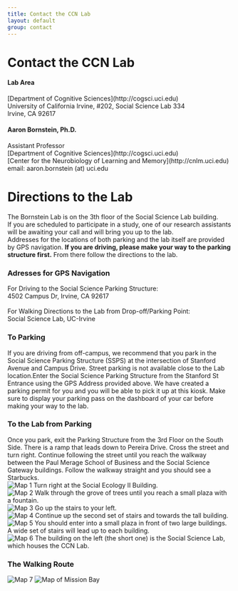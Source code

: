 ```yaml
---
title: Contact the CCN Lab
layout: default
group: contact
---
```


# Contact the CCN Lab


<div class="row">

<div class="col-md-4">

  <h4>Lab Area </h4>
  [Department of Cognitive Sciences](http://cogsci.uci.edu)<br>
  University of California Irvine, #202, Social Science Lab 334<br>
  Irvine, CA 92617<br>
  <!-- tel: 415 502 3488 -->

</div>

<div class="col-md-4">

  <h4>Aaron Bornstein, Ph.D.</h4>
  Assistant Professor<br>
  [Department of Cognitive Sciences](http://cogsci.uci.edu)<br>
  [Center for the Neurobiology of Learning and Memory](http://cnlm.uci.edu)<br>
<!--   214 Pereira Dr, Social & Behavioral Sciences Gateway<br>
  Irvine, CA 92617<br> -->
  email: aaron.bornstein (at) uci.edu <br>
  <!-- tel: (949) 824 0628 -->

</div>
</div>

# Directions to the Lab
The Bornstein Lab is on the 3th floor of the Social Science Lab building. <br>
If you are scheduled to participate in a study, one of our research assistants will be awaiting your call and will bring you up to the lab. <br>
Addresses for the locations of both parking and the lab itself are provided by GPS navigation. <b>If you are driving, please make your way to the parking structure first.</b> From there follow the directions to the lab.
### Adresses for GPS Navigation
For Driving to the Social Science Parking Structure:<br>
4502 Campus Dr, Irvine, CA 92617<br>
<br>
For Walking Directions to the Lab from Drop-off/Parking Point:<br>
Social Science Lab, UC-Irvine<br>

### To Parking
If you are driving from off-campus, we recommend that you park in the Social Science Parking Structure (SSPS) at the intersection of Stanford Avenue and Campus Drive. Street parking is not available close to the Lab location.Enter the Social Science Parking Structure from the Stanford St Entrance using the GPS Address provided above. We have created a parking permit for you and you will be able to pick it up at this kiosk. Make sure to display your parking pass on the dashboard of your car before making your way to the lab. 

### To the Lab from Parking
Once you park, exit the Parking Structure from the 3rd Floor on the South Side. There is a ramp that leads down to Pereira Drive. Cross the street and turn right. Continue following the street until you reach the walkway between the Paul Merage School of Business and the Social Science Gateway buildings. Follow the walkway straight and you should see a Starbucks.<br>
<img class="img-fluid" src="/lab/static/img/map_to_lab_1.jpeg" alt="Map 1">
Turn right at the Social Ecology II Building.<br>
<img class="img-fluid" src="/lab/static/img/map_to_lab_2.jpeg" alt="Map 2">
Walk through the grove of trees until you reach a small plaza with a fountain. <br>
<img class="img-fluid" src="/lab/static/img/map_to_lab_3.jpeg" alt="Map 3">
Go up the stairs to your left. <br>
<img class="img-fluid" src="/lab/static/img/map_to_lab_4.jpeg" alt="Map 4">
Continue up the second set of stairs and towards the tall building.<br>
<img class="img-fluid" src="/lab/static/img/map_to_lab_5.jpeg" alt="Map 5">
You should enter into a small plaza in front of two large buildings. A wide set of stairs will lead up to each building.<br>
<img class="img-fluid" src="/lab/static/img/map_to_lab_6.jpeg" alt="Map 6">
The building on the left (the short one) is the Social Science Lab, which houses the CCN Lab.<br>

### The Walking Route
<img class="img-fluid" src="/lab/static/img/map_to_lab_7.jpeg" alt="Map 7">
<img class="img-fluid" src="/lab/static/img/map_to_mission_bay.png" alt="Map of Mission Bay">

<!-- ### The Mission Bay Campus can be reached:  
* #### Public Transportation:
  * **Option 1**: Exit BART at the 16th St Station and wait for the free [UCSF Red shuttle](https://campuslifeservices.ucsf.edu/upload/transportation/files/Red.pdf) (weekdays only) that stops directly outside [what was once a Burger King and now has lovely graffiti](https://www.google.com/maps/@37.765092,-122.419164,3a,75y,5.38h,82.64t/data=!3m4!1e1!3m2!1sH_jzIrhuF8wnnEp0duvIEQ!2e0).
  * **Option 2**: [Exit BART at the 16th St Station and take the 22 Muni Bus towards Mission Bay. Exit at 16th and 4th.](https://goo.gl/maps/gaD7sNsL947S4KcS9)
  * **Option 3**: [Exit BART at the Embarcadero Station and then take the MUNI T-line inbound to Sunnydale. Exit at the UCSF/Chase Center stop on 3rd Street.](https://goo.gl/maps/Ma3P6aYojhY74YAu7)
  * **Option 4**: Exit Caltrain and then walk along [4th St](https://goo.gl/maps/tpJHnJ2NgTyaCqXE9) for about 15 minutes until arriving at UCSF Mission Bay.
  * **Option 5**: There are many different [UCSF Shuttle routes](http://www.campuslifeservices.ucsf.edu/transportation/services/shuttles) (weekdays only).
* #### Car:
  * We are at 600 16th Street, between Owens St. and 4th St. There are three [UCSF parking garages](https://campuslifeservices.ucsf.edu/transportation/services/parking/public_parking) - [UCSF Medical Center](https://www.google.com/maps/dir//1835+Owens+Street,+San+Francisco,+CA/@37.766028,-122.3965034,16z/data=!4m8!4m7!1m0!1m5!1m1!1s0x808f7fc8cdb8207f:0x127c6a3dfd479d27!2m2!1d-122.3921259!2d37.7659687), [UCSF Community Center](https://www.google.com/maps/dir//1625+Owens+Street,+San+Francisco,+CA/@37.7683246,-122.3960538,17z/data=!4m8!4m7!1m0!1m5!1m1!1s0x808f7fce59453269:0x84e5cd7b11e40956!2m2!1d-122.3938649!2d37.7682654), and [UCSF Third Street](https://www.google.com/maps/dir//1650+3rd+Street,+San+Francisco,+CA/@37.7681787,-122.3917134,17z/data=!4m8!4m7!1m0!1m5!1m1!1s0x808f7fc5f2d2fc19:0xf5e85a2024424948!2m2!1d-122.3895247!2d37.7681745). Please park in one of the garages and not in the surface lots.
  * If you are being dropped off (by a rideshare service), use 1675 Owens St, San Francisco, CA 94158 as the destination address. There is convenient parking circle (red star on map below) for drop-off.

### Once on campus, proceed to Genentech Hall:
1. You will have to enter through Genentech Hall from the Koret Quad side (Red arrow on the map below).
2. Sign in at security for a meeting with Dr. James Fraser (Office - Genentech Hall S472E).
3. Take the elevator or staircase to the 4th floor.
4. Walk west down the hall. The large windows facing the courtyard will be on your right. If the floor color changes to grey, you have gone the wrong way and are now in Byers Hall. Turn around and walk back towards Genentech Hall.
5. You will encounter an intersection. Make a left (south) and head towards the S401-484 area.
6. You should find a break room. James's office is through the clear doors straight ahead. The Fraser lab is on the right.

<img class="img-fluid" src="/static/img/map_to_mission_bay.png" alt="Map of Mission Bay"> -->